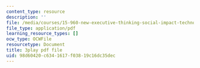 ```yaml
---
content_type: resource
description: ''
file: /media/courses/15-960-new-executive-thinking-social-impact-technology-projects-fall-2017-spring-2018/98d60420c6341617f03819c16dc35dec_omuDD2rZqlE.pdf
file_type: application/pdf
learning_resource_types: []
ocw_type: OCWFile
resourcetype: Document
title: 3play pdf file
uid: 98d60420-c634-1617-f038-19c16dc35dec
---
```

